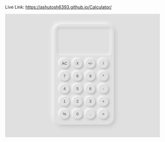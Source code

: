 Live Link: https://ashutosh6393.github.io/Calculator/

![screeshot](https://github.com/Ashutosh6393/Calculator/blob/main/images/screenshot.png?raw=true)
